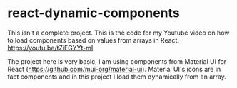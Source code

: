 # react-dynamic-components
This isn't a complete project. This is the code for my Youtube video on how to load components based on values from arrays in React.
https://youtu.be/tZiFGYYt-mI

The project here is very basic, I am using components from Material UI for React (https://github.com/mui-org/material-ui).
Material UI's icons are in fact components and in this project I load them dynamically from an array.
